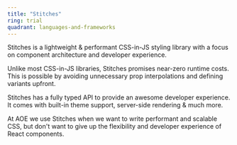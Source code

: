 ```yaml
---
title: "Stitches"
ring: trial
quadrant: languages-and-frameworks
---
```


Stitches is a lightweight & performant CSS-in-JS styling library with a focus on component architecture and developer experience.

Unlike most CSS-in-JS libraries, Stitches promises near-zero runtime costs. This is possible by avoiding unnecessary prop interpolations and defining variants upfront.

Stitches has a fully typed API to provide an awesome developer experience. It comes with built-in theme support, server-side rendering & much more.

At AOE we use Stitches when we want to write performant and scalable CSS, but don't want to give up the flexibility and developer experience of React components.
